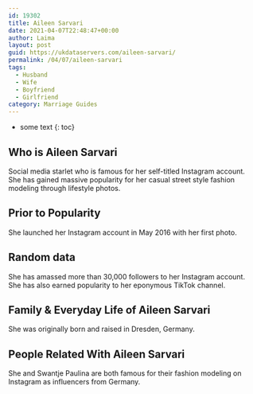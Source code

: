 ```yaml
---
id: 19302
title: Aileen Sarvari
date: 2021-04-07T22:48:47+00:00
author: Laima
layout: post
guid: https://ukdataservers.com/aileen-sarvari/
permalink: /04/07/aileen-sarvari
tags:
  - Husband
  - Wife
  - Boyfriend
  - Girlfriend
category: Marriage Guides
---
```


* some text
{: toc}


## Who is Aileen Sarvari
                  
                  
                  
Social media starlet who is famous for her self-titled Instagram account. She has gained massive popularity for her casual street style fashion modeling through lifestyle photos. 
                  
              
            
              
            
                
                
                
## Prior to Popularity
                  
                  
                  
She launched her Instagram account in May 2016 with her first photo. 
                  
              
            
              
            
                
                
                
## Random data
                  
                  
                  
She has amassed more than 30,000 followers to her Instagram account. She has also earned popularity to her eponymous TikTok channel. 
                  
              
            
              
            
                
                
                
## Family & Everyday Life of Aileen Sarvari
                  
                  
                  
She was originally born and raised in Dresden, Germany. 
                  
              
            
              
            
                
                
                
## People Related With Aileen Sarvari
                  
                  
                  
She and Swantje Paulina are both famous for their fashion modeling on Instagram as influencers from Germany. 
                  
              
            
              
            
                
              
            
              
              
            
            
              
            
          
          
          
